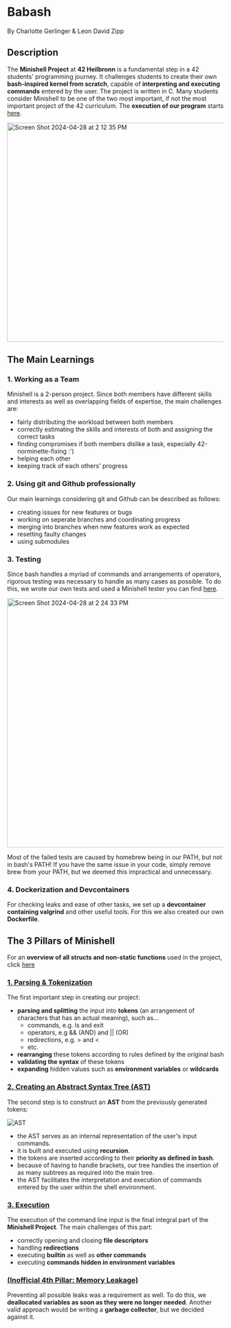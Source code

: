 # Babash
By Charlotte Gerlinger & Leon David Zipp

## Description
The **Minishell Project** at **42 Heilbronn** is a fundamental step in a 42 students' programming journey.
It challenges students to create their own **bash-inspired kernel from scratch**, capable of **interpreting and executing commands** entered by the user.
The project is written in C. Many students consider Minishell to be one of the two most important, if not the most important project of the
42 curriculum. The **execution of our program** starts [here](https://github.com/LeonDavidZipp/minishell/blob/main/src/lexer/lexer.c).

<img width="510" alt="Screen Shot 2024-04-28 at 2 12 35 PM" src="https://github.com/LeonDavidZipp/minishell/assets/117377515/1c7bb2ca-0dc1-4958-a719-b30bd926831e">

## The Main Learnings
### 1. Working as a Team
Minishell is a 2-person project. Since both members have different skills and interests as well as overlapping fields of expertise, the main challenges are:
- fairly distributing the workload between both members
- correctly estimating the skills and interests of both and assigning the correct tasks
- finding compromises if both members dislike a task, especially 42-norminette-fixing :')
- helping each other
- keeping track of each others' progress

### 2. Using git and Github professionally
Our main learnings considering git and Github can be described as follows:
- creating issues for new features or bugs
- working on seperate branches and coordinating progress
- merging into branches when new features work as expected
- resetting faulty changes
- using submodules

### 3. Testing
Since bash handles a myriad of commands and arrangements of operators, rigorous testing was necessary to handle as many cases as possible. To do this, we wrote our own tests and used a Minishell tester you can find [here](https://github.com/zstenger93/42_minishell_tester).

<img width="580" alt="Screen Shot 2024-04-28 at 2 24 33 PM" src="https://github.com/LeonDavidZipp/minishell/assets/117377515/df74d95a-d620-4ae2-ba86-588d3cfa5d57">

Most of the failed tests are caused by homebrew being in our PATH, but not in bash's PATH! If you have the same issue in your code, simply remove brew from your PATH, but we deemed this impractical and unnecessary.

### 4. Dockerization and Devcontainers
For checking leaks and ease of other tasks, we set up a **devcontainer containing valgrind** and other useful tools. For this we also created our own **Dockerfile**.

## The 3 Pillars of Minishell
For an **overview of all structs and non-static functions** used in the project, click [here](https://github.com/LeonDavidZipp/minishell/blob/main/inc/minishell.h)
### [1. Parsing & Tokenization](https://github.com/LeonDavidZipp/minishell/tree/main/src/parsing)
The first important step in creating our project:
- **parsing and splitting** the input into **tokens** (an arrangement of characters that has an actual meaning), such as...
  - commands, e.g. ls and exit
  - operators, e.g && (AND) and || (OR)
  - redirections, e.g. > and <
  - etc.
- **rearranging** these tokens according to rules defined by the original bash
- **validating the syntax** of these tokens
- **expanding** hidden values such as **environment variables** or **wildcards**

### [2. Creating an Abstract Syntax Tree (AST)](https://github.com/LeonDavidZipp/minishell/tree/main/src/build_ast)
The second step is to construct an **AST** from the previously generated tokens:

![AST](https://github.com/LeonDavidZipp/minishell/assets/117377515/c2161f98-7bf5-4d80-b052-1055108e4f48)

- the AST serves as an internal representation of the user's input commands.
- it is built and executed using **recursion**.
- the tokens are inserted according to their **priority as defined in bash**.
- because of having to handle brackets, our tree handles the insertion of as many subtrees as required into the main tree.
- the AST facilitates the interpretation and execution of commands entered by the user within the shell environment.

### [3. Execution](https://github.com/LeonDavidZipp/minishell/tree/main/src/execution)
The execution of the command line input is the final integral part of the **Minishell Project**.
The main challenges of this part:
- correctly opening and closing **file descriptors**
- handling **redirections**
- executing **builtin** as well as **other commands**
- executing **commands hidden in environment variables**

### [(Inofficial 4th Pillar: Memory Leakage)](https://github.com/LeonDavidZipp/minishell/blob/main/src/lexer/lexer.c)
Preventing all possible leaks was a requirement as well. To do this, we **deallocated variables as soon as they were no longer needed**.
Another valid approach would be writing a **garbage collector**, but we decided against it.
